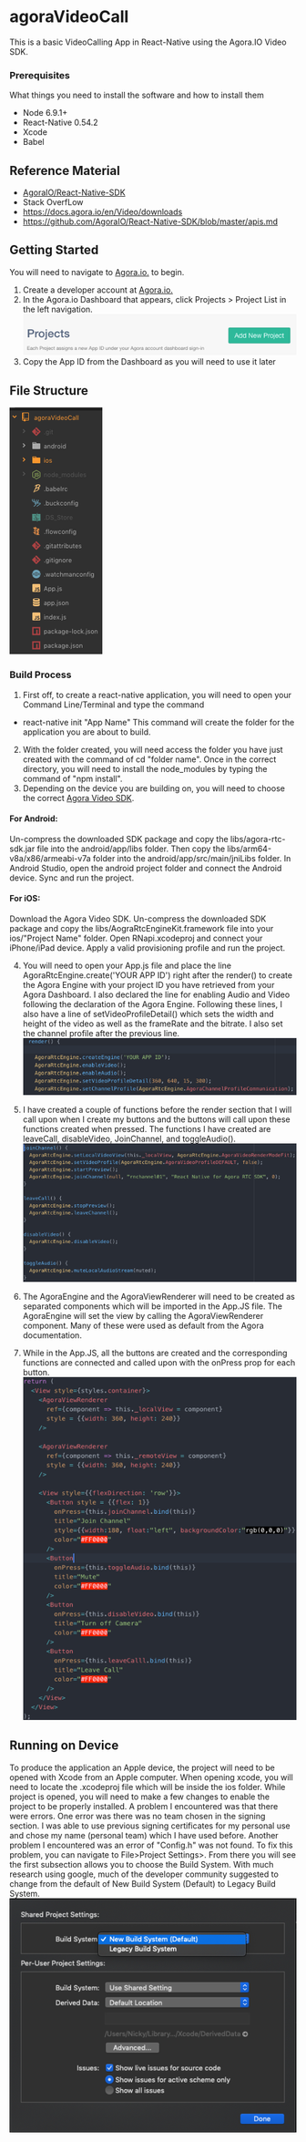 # agoraVideoCall

This is a basic VideoCalling App in React-Native using the Agora.IO Video SDK.

### Prerequisites

What things you need to install the software and how to install them
* Node 6.9.1+
* React-Native 0.54.2
* Xcode
* Babel

## Reference Material 
* [AgoraIO/React-Native-SDK](https://github.com/AgoraIO/React-Native-SDK)
* Stack OverfLow
* https://docs.agora.io/en/Video/downloads
* https://github.com/AgoraIO/React-Native-SDK/blob/master/apis.md

## Getting Started
You will need to navigate to [Agora.io.](https://dashboard.agora.io/signin/) to begin.

1. Create a developer account at [Agora.io.](https://dashboard.agora.io/signin/)
2. In the Agora.io Dashboard that appears, click Projects > Project List in the left navigation.
![](https://github.com/nickykwn/agoraVideoCall/blob/master/images/add%20project.png)
3. Copy the App ID from the Dashboard as you will need to use it later

## File Structure
![](https://github.com/nickykwn/agoraVideoCall/blob/master/images/structure.png)

### Build Process
1. First off, to create a react-native application, you will need to open your Command Line/Terminal and type the command
* react-native init "App Name"
This command will create the folder for the application you are about to build. 
2. With the folder created, you will need access the folder you have just created with the command of cd "folder name". Once in the correct directory, you will need to install the node_modules by typing the command of "npm install".
3. Depending on the device you are building on, you will need to choose the correct [Agora Video SDK](https://www.agora.io/en/download/).

#### For Android: 
Un-compress the downloaded SDK package and copy the libs/agora-rtc-sdk.jar file into the android/app/libs folder.
Then copy the libs/arm64-v8a/x86/armeabi-v7a folder into the android/app/src/main/jniLibs folder.
In Android Studio, open the android project folder and connect the Android device.
Sync and run the project.
#### For iOS:
Download the Agora Video SDK.
Un-compress the downloaded SDK package and copy the libs/AograRtcEngineKit.framework file into your ios/"Project Name" folder.
Open RNapi.xcodeproj and connect your iPhone/iPad device.
Apply a valid provisioning profile and run the project.

4. You will need to open your App.js file and place the line AgoraRtcEngine.create('YOUR APP ID') right after the render() to create the Agora Engine with your project ID you have retrieved from your Agora Dashboard. I also declared the line for enabling Audio and Video following the declaration of the Agora Engine. Following these lines, I also have a line of setVideoProfileDetail() which sets the width and height of the video as well as the frameRate and the bitrate. I also set the channel profile after the previous line.
![](https://github.com/nickykwn/agoraVideoCall/blob/master/images/appid.png)

5. I have created a couple of functions before the render section that I will call upon when I create my buttons and the buttons will call upon these functions created when pressed. The functions I have created are leaveCall, disableVideo, JoinChannel, and toggleAudio().
![](https://github.com/nickykwn/agoraVideoCall/blob/master/images/methods.png)

6. The AgoraEngine and the AgoraViewRenderer will need to be created as separated components which will be imported in the App.JS file. The AgoraEngine will set the view by calling the AgoraViewRenderer component. Many of these were used as default from the Agora documentation. 

7. While in the App.JS, all the buttons are created and the corresponding functions are connected and called upon with the onPress prop for each button.
![](https://github.com/nickykwn/agoraVideoCall/blob/master/images/view.png)

## Running on Device
To produce the application an Apple device, the project will need to be opened with Xcode from an Apple computer. When opening xcode, you will need to locate the .xcodeproj file which will be inside the ios folder. While project is opened, you will need to make a few changes to enable the project to be properly installed. A problem I encountered was that there were errors. One error was there was no team chosen in the signing section. I was able to use previous signing certificates for my personal use and chose my name (personal team) which I have used before. Another problem I encountered was an error of "Config.h" was not found. To fix this problem, you can navigate to File>Project Settings>. From there you will see the first subsection allows you to choose the Build System. With much research using google, much of the developer community suggested to change from the default of New Build System (Default) to Legacy Build System.
![](https://github.com/nickykwn/agoraVideoCall/blob/master/images/xcode.png)





